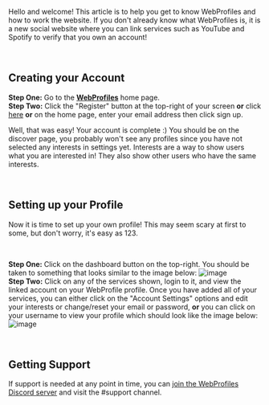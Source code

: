 Hello and welcome! This article is to help you get to know WebProfiles and how to work the website. If you don't already know what WebProfiles is, it is a new social website where you can link services such as YouTube and Spotify to verify that you own an account!

&nbsp;

## Creating your Account

**Step One:** Go to the **[WebProfiles](https://webprofiles.me)** home page.\
**Step Two:** Click the "Register" button at the top-right of your screen **or** click [here](https://webprofiles.me/register) **or** on the home page, enter your email address then click sign up.
&nbsp;

Well, that was easy! Your account is complete :) You should be on the discover page, you probably won't see any profiles since you have not selected any interests in settings yet. Interests are a way to show users what you are interested in! They also show other users who have the same interests.

&nbsp;

## Setting up your Profile

Now it is time to set up your own profile! This may seem scary at first to some, but don't worry, it's easy as 123.

&nbsp;

**Step One:** Click on the dashboard button on the top-right. You should be taken to something that looks similar to the image below:
![image](https://user-images.githubusercontent.com/45861163/137759869-5e7100c4-5047-483d-b4e6-0bc84e488cad.png)\
**Step Two:** Click on any of the services shown, login to it, and view the linked account on your WebProfile profile. Once you have added all of your services, you can either click on the "Account Settings" options and edit your interests or change/reset your email or password, **or** you can click on your username to view your profile which should look like the image below:
![image](https://user-images.githubusercontent.com/45861163/137760374-e981e88b-0d1b-433b-96af-79bd55a1b1bb.png)

&nbsp;

## Getting Support

If support is needed at any point in time, you can [join the WebProfiles Discord server](https://discord.gg/j6hwcDp6xN) and visit the #support channel.
